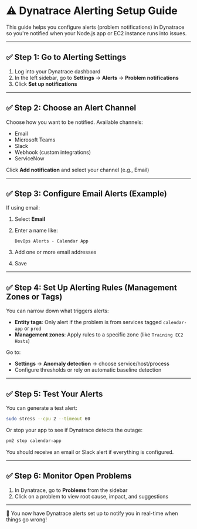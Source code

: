 # ⚠️ Dynatrace Alerting Setup Guide

This guide helps you configure alerts (problem notifications) in Dynatrace so you're notified when your Node.js app or EC2 instance runs into issues.

---

## ✅ Step 1: Go to Alerting Settings

1. Log into your Dynatrace dashboard
2. In the left sidebar, go to **Settings** → **Alerts** → **Problem notifications**
3. Click **Set up notifications**

---

## ✅ Step 2: Choose an Alert Channel

Choose how you want to be notified. Available channels:

* Email
* Microsoft Teams
* Slack
* Webhook (custom integrations)
* ServiceNow

Click **Add notification** and select your channel (e.g., Email)

---

## ✅ Step 3: Configure Email Alerts (Example)

If using email:

1. Select **Email**
2. Enter a name like:

   ```
   DevOps Alerts - Calendar App
   ```
3. Add one or more email addresses
4. Save

---

## ✅ Step 4: Set Up Alerting Rules (Management Zones or Tags)

You can narrow down what triggers alerts:

* **Entity tags**: Only alert if the problem is from services tagged `calendar-app` or `prod`
* **Management zones**: Apply rules to a specific zone (like `Training EC2 Hosts`)

Go to:

* **Settings** → **Anomaly detection** → choose service/host/process
* Configure thresholds or rely on automatic baseline detection

---

## ✅ Step 5: Test Your Alerts

You can generate a test alert:

```bash
sudo stress --cpu 2 --timeout 60
```

Or stop your app to see if Dynatrace detects the outage:

```bash
pm2 stop calendar-app
```

You should receive an email or Slack alert if everything is configured.

---

## ✅ Step 6: Monitor Open Problems

1. In Dynatrace, go to **Problems** from the sidebar
2. Click on a problem to view root cause, impact, and suggestions

---

🚀 You now have Dynatrace alerts set up to notify you in real-time when things go wrong!
